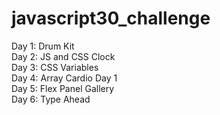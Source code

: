 # javascript30_challenge

Day 1: Drum Kit <br>
Day 2: JS and CSS Clock <br>
Day 3: CSS Variables <br>
Day 4: Array Cardio Day 1 <br>
Day 5: Flex Panel Gallery <br>
Day 6: Type Ahead
